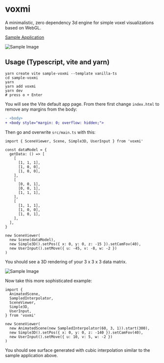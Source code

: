 # voxmi

A minimalistic, zero dependency 3d engine for simple voxel visualizations based on WebGL.

[Sample Application](https://oyo.github.io/voxmi/)

![Sample Image](https://oyo.github.io/voxmi/sample-2.png)

## Usage (Typescript, vite and yarn)

    yarn create vite sample-voxmi --template vanilla-ts
    cd sample-voxmi
    yarn
    yarn add voxmi
    yarn dev
    # press o + Enter

You will see the Vite default app page. From there first
change `index.html` to remove any margins from the body:

```diff
- <body>
+ <body style="margin: 0; overflow: hidden;">
```

Then go and overwrite `src/main.ts` with this:

    import { SceneViewer, Scene, Simple3D, UserInput } from 'voxmi'

    const dataModel = {
      getData: () => [
        [
          [1, 1, 1],
          [1, 0, 0],
          [1, 0, 0],
        ],
        [
          [0, 0, 1],
          [0, 0, 1],
          [1, 1, 1],
        ],
        [
          [1, 1, 1],
          [1, 0, 0],
          [1, 0, 1],
        ],
      ],
    }

    new SceneViewer(
      new Scene(dataModel),
      new Simple3D().setPos({ x: 0, y: 0, z: -15 }).setCamFov(40),
      new UserInput().setMove({ u: -45, v: -8, w: -2 })
    )

You should see a 3D rendering of your 3 x 3 x 3 data matrix.

![Sample Image](https://oyo.github.io/voxmi/sample-1.png)

Now take this more sophisticated example:

    import {
      AnimatedScene,
      SampledInterpolator,
      SceneViewer,
      Simple3D,
      UserInput,
    } from 'voxmi'

    new SceneViewer(
      new AnimatedScene(new SampledInterpolator(60, 3, 1)).start(300),
      new Simple3D().setPos({ x: 0, y: 0, z: -140 }).setCamFov(40),
      new UserInput().setMove({ u: 10, v: 5, w: -2 })
    )

You should see surface generated with cubic interpolation
similar to the sample application above.
